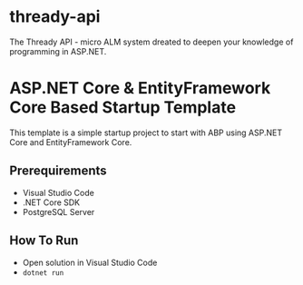 # thready-api
The Thready API - micro ALM system dreated to deepen your knowledge of programming in ASP.NET.

# ASP.NET Core & EntityFramework Core Based Startup Template

This template is a simple startup project to start with ABP
using ASP.NET Core and EntityFramework Core.

## Prerequirements

* Visual Studio Code
* .NET Core SDK
* PostgreSQL Server

## How To Run

* Open solution in Visual Studio Code
* ```dotnet run```
